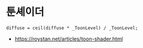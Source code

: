 # 툰셰이더

``` shader
diffuse = ceil(diffuse * _ToonLevel) / _ToonLevel;
```

- <https://roystan.net/articles/toon-shader.html>